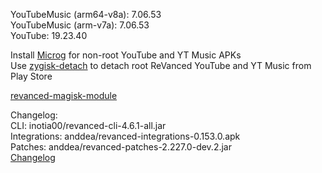 YouTubeMusic (arm64-v8a): 7.06.53  
YouTubeMusic (arm-v7a): 7.06.53  
YouTube: 19.23.40  

Install [Microg](https://github.com/ReVanced/GmsCore/releases) for non-root YouTube and YT Music APKs  
Use [zygisk-detach](https://github.com/j-hc/zygisk-detach) to detach root ReVanced YouTube and YT Music from Play Store  

[revanced-magisk-module](https://github.com/j-hc/revanced-magisk-module)  

Changelog:  
CLI: inotia00/revanced-cli-4.6.1-all.jar  
Integrations: anddea/revanced-integrations-0.153.0.apk  
Patches: anddea/revanced-patches-2.227.0-dev.2.jar  
[Changelog](https://github.com/anddea/revanced-patches/releases/tag/vdev.2)  
